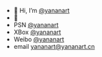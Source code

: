- 👋 Hi, I’m [@yananart](https://github.com/yananart)
- 👀 
- PSN [@yananart](http://psnine.com/psnid/yananart)
- XBox [@yananart](https://account.xbox.com/zh-hk/Profile?gamertag=yananart)
- Weibo [@yananart](https://weibo.com/u/3987294189)
- email yananart@yananart.cn
